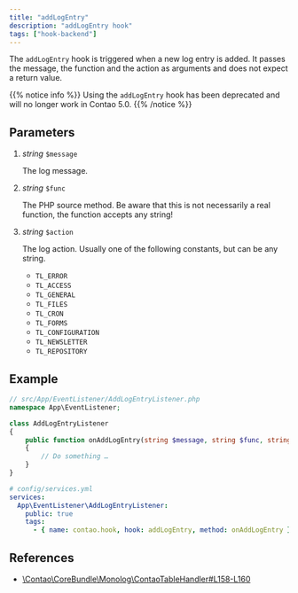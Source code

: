 ```yaml
---
title: "addLogEntry"
description: "addLogEntry hook"
tags: ["hook-backend"]
---
```


The `addLogEntry` hook is triggered when a new log entry is added. It passes
the message, the function and the action as arguments and does not expect 
a return value.

{{% notice info %}}
Using the `addLogEntry` hook has been deprecated and will no longer work in Contao 5.0.
{{% /notice %}}


## Parameters

1. *string* `$message`

    The log message.

2. *string* `$func`

    The PHP source method. Be aware that this is not necessarily a real function,
    the function accepts any string!

3. *string* `$action`

    The log action. Usually one of the following constants, but can be any string.

    - `TL_ERROR`
    - `TL_ACCESS`
    - `TL_GENERAL`
    - `TL_FILES`
    - `TL_CRON`
    - `TL_FORMS`
    - `TL_CONFIGURATION`
    - `TL_NEWSLETTER`
    - `TL_REPOSITORY`


## Example

```php
// src/App/EventListener/AddLogEntryListener.php
namespace App\EventListener;

class AddLogEntryListener
{
    public function onAddLogEntry(string $message, string $func, string $action): void
    {
        // Do something …
    }
}
```

```yml
# config/services.yml
services:
  App\EventListener\AddLogEntryListener:
    public: true
    tags:
      - { name: contao.hook, hook: addLogEntry, method: onAddLogEntry }
```

## References

* [\Contao\CoreBundle\Monolog\ContaoTableHandler#L158-L160](https://github.com/contao/contao/blob/4.7.6/core-bundle/src/Monolog/ContaoTableHandler.php#L158-L160)
